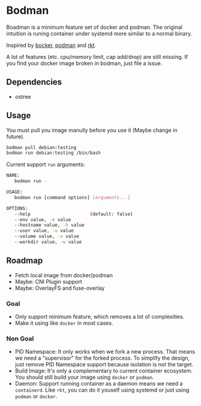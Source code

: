 # Bodman

Boadman is a minimum feature set of docker and podman. The original intuition is runing container under systemd more similar to a normal binary.

Inspired by [bocker](https://github.com/p8952/bocker/blob/master/bocker), [podman](https://podman.io) and [rkt](https://github.com/rkt/rkt).

A lot of features (etc. cpu/memory limit, cap add/drop) are still missing. If you find your docker image broken in bodman, just file a issue.

## Dependencies

- ostree

## Usage

You must pull you image manully before you use it (Maybe change in future).
```bash
bodman pull debian:testing
bodman run debian:testing /bin/bash
```

Current support `run` arguments:
```bash
NAME:
   bodman run -

USAGE:
   bodman run [command options] [arguments...]

OPTIONS:
   --help                      (default: false)
   --env value, -e value
   --hostname value, -h value
   --user value, -u value
   --volume value, -v value
   --workdir value, -w value
```

## Roadmap

- Fetch local image from docker/podman
- Maybe: CNI Plugin support
- Maybe: OverlayFS and fuse-overlay

### Goal

- Only support minimum feature, which removes a lot of complexities.
- Make it using like `docker` in most cases.

### Non Goal

- PID Namespace: It only works when we fork a new process. That means we need a "supervisor" for the forked process. To simplify the design, just remove PID Namespace support because isolation is not the target.
- Build Image: It's only a complementary to current container ecosystem. You should still build your image using `docker` or `podman`.
- Daemon: Support running container as a daemon means we need a `containerd`. Like `rkt`, you can do it youself using systemd or just using `podman` or `docker`.